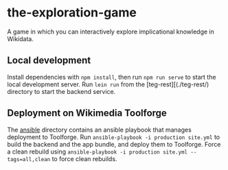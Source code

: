 # the-exploration-game

A game in which you can interactively explore implicational knowledge in Wikidata.

## Local development
Install dependencies with `npm install`, then run `npm run serve` to start the local development server. Run `lein run` from the [teg-rest][(./teg-rest/) directory to start the backend service.

## Deployment on Wikimedia Toolforge
The [ansible](ansible) directory contains an ansible playbook that manages deployment to Toolforge. Run `ansible-playbook -i production site.yml` to build the backend and the app bundle, and deploy them to Toolforge. Force a clean rebuild using `ansible-playbook -i production site.yml --tags=all,clean` to force clean rebuilds.
